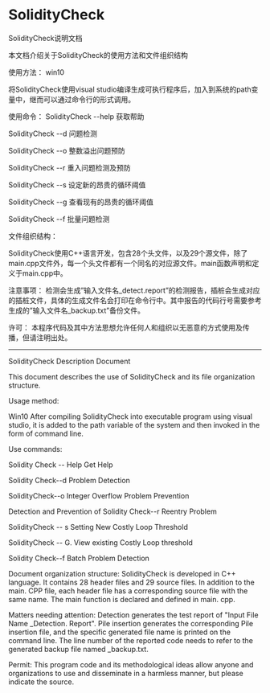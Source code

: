 # SolidityCheck
SolidityCheck说明文档

本文档介绍关于SolidityCheck的使用方法和文件组织结构

使用方法：
win10

将SolidityCheck使用visual studio编译生成可执行程序后，加入到系统的path变量中，继而可以通过命令行的形式调用。

使用命令：
SolidityCheck --help 获取帮助

SolidityCheck --d    问题检测

SolidityCheck --o	 整数溢出问题预防

SolidityCheck --r	 重入问题检测及预防

SolidityCheck --s	 设定新的昂贵的循环阈值

SolidityCheck --g 	 查看现有的昂贵的循环阈值

SolidityCheck --f    批量问题检测

文件组织结构：

SolidityCheck使用C++语言开发，包含28个头文件，以及29个源文件，除了main.cpp文件外，每一个头文件都有一个同名的对应源文件。main函数声明和定义于main.cpp中。

注意事项：
检测会生成”输入文件名_detect.report”的检测报告，插桩会生成对应的插桩文件，具体的生成文件名会打印在命令行中。其中报告的代码行号需要参考生成的”输入文件名_backup.txt”备份文件。

许可：
本程序代码及其中方法思想允许任何人和组织以无恶意的方式使用及传播，但请注明出处。
______________________________________________________________________________
SolidityCheck Description Document

This document describes the use of SolidityCheck and its file organization structure.

Usage method:

Win10
After compiling SolidityCheck into executable program using visual studio, it is added to the path variable of the system and then invoked in the form of command line.

Use commands:

Solidity Check -- Help Get Help

Solidity Check--d Problem Detection

SolidityCheck--o Integer Overflow Problem Prevention

Detection and Prevention of Solidity Check--r Reentry Problem

SolidityCheck -- s Setting New Costly Loop Threshold

SolidityCheck -- G. View existing Costly Loop threshold

Solidity Check--f Batch Problem Detection

Document organization structure:
SolidityCheck is developed in C++ language. 
It contains 28 header files and 29 source files. 
In addition to the main. CPP file, each header file has a corresponding source file with the same name. The main function is declared and defined in main. cpp.

Matters needing attention:
Detection generates the test report of "Input File Name _Detection. Report". Pile insertion generates the corresponding Pile insertion file, and the specific generated file name is printed on the command line. The line number of the reported code needs to refer to the generated backup file named _backup.txt.

Permit:
This program code and its methodological ideas allow anyone and organizations to use and disseminate in a harmless manner, but please indicate the source.
